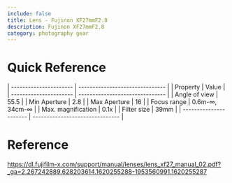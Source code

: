 ```yaml
---
include: false
title: Lens - Fujinon XF27mmF2.8
description: Fujinon XF27mmF2.8
category: photography gear
---
```


# Quick Reference

| ---------------------- | ------------------------------- |
| Property               | Value                           |
| ---------------------- | ------------------------------- |
| Angle of view          | 55.5                            |
| Min Aperture           | 2.8                             |
| Max Aperture           | 16                              |
| Focus range            | 0.6m-∞, 34cm-∞                  |
| Max. magnification     | 0.1x                            |
| Filter size            | 39mm                            |
| ---------------------- | ------------------------------- |


# Reference
https://dl.fujifilm-x.com/support/manual/lenses/lens_xf27_manual_02.pdf?_ga=2.267242889.628203614.1620255288-1953560991.1620255287
